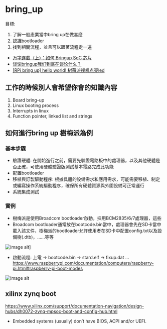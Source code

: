 # bring_up

目標:

1. 了解一般產業當中bring up在做甚麼
2. 認識bootloader
3. 找到相關流程，並且可以跟著流程走一遍



* [万字连载（上）：如何 Bringup SoC 芯片](https://blog.csdn.net/melody157398/article/details/124678825)
* [谈论bringup我们到底在谈论什么？](https://blog.csdn.net/codectq/article/details/104484568?spm=1001.2101.3001.6650.6&utm_medium=distribute.pc_relevant.none-task-blog-2%7Edefault%7EBlogCommendFromBaidu%7ERate-6-104484568-blog-129807113.235%5Ev38%5Epc_relevant_anti_vip&depth_1-utm_source=distribute.pc_relevant.none-task-blog-2%7Edefault%7EBlogCommendFromBaidu%7ERate-6-104484568-blog-129807113.235%5Ev38%5Epc_relevant_anti_vip&utm_relevant_index=7)
* [[RPi bring up] hello world! 树莓派裸机点亮led](https://blog.csdn.net/sdfui32iruiwed/article/details/125401182)

## 工作的時候別人會希望你會的知識內容
1. Board bring-up
2. Linux booting process
3. Interrupts in linux
4. Function pointer, linked list and strings

## 如何進行bring up 樹梅派為例

### 基本步驟

* 驗證硬體: 在開始進行之前，需要先驗證電路板中的處理器，以及其他硬體是否正確，可使用硬體驗證版測試基本電路完成此功能
* 配置bootloader
* 移植與訂製驅動程序:
    根據具體的設備需求和應用需求，可能需要移植、制定或編寫操作系統驅動程序，確保所有硬體資源與外圍設備可正常運行
* 系統集成測試

### 實例
* 樹梅派是使用Broadcom bootloader啟動，採用BCM2835/6/7處理器，這些
* Broadcom bootloader通常放在bootcode.bin當中，處理器會先在SD卡當中載入該文件，樹梅派的bootloader允許使用者在SD卡中配置config.txt以及設備樹(.dtb)，......等等

![image alt](https://img-blog.csdnimg.cn/db2085e75b4646a8b37f8a6454c22cae.png)]
* 啟動流程: 上電 -> bootcode.bin -> stard.elf -> fixup.dat ...
https://www.raspberrypi.com/documentation/computers/raspberry-pi.html#raspberry-pi-boot-modes

![image alt](https://img-blog.csdnimg.cn/img_convert/e91be85ccd6d8e738d3b1cd8183ccc1a.png)
## xilinx zynq boot
https://www.xilinx.com/support/documentation-navigation/design-hubs/dh0072-zynq-mpsoc-boot-and-config-hub.html
* Embedded systems (usually) don’t have BIOS, ACPI and/or UEFI.